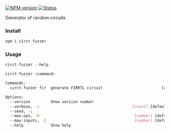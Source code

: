 [![NPM version](https://img.shields.io/npm/v/circt-fuzzer.svg)](https://www.npmjs.org/package/circt-fuzzer)
[![Status](https://github.com/drom/circt-fuzzer/workflows/Tests/badge.svg)](https://github.com/drom/circt-fuzzer/actions)

Generator of random circuits

### Install

```js
npm i circt-fuzzer
```

### Usage

```js
circt-fuzzer --help
```
```bash
circt-fuzzer <command>

Commands:
  circt-fuzzer fir  generate FIRRTL circuit                          [aliases: firrtl]

Options:
  --version         Show version number                                [boolean]
  --verbose, -v                                         [count] [default: false]
  --seed, -s                                                            [number]
  --max-ops, -O                                          [number] [default: 100]
  --max-inputs, -I                                       [number] [default: 100]
  --help            Show help                                          [boolean]

```
